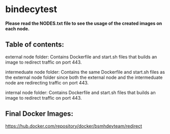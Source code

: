 # bindecytest
**Please read the NODES.txt file to see the usage of the created images on each node.**


Table of contents:
-----------------

  external node folder:
    Contains Dockerfile and start.sh files that builds an image
    to redirect traffic on port 443.
    
  intermeduate node folder:
    Contains the same Dockerfile and start.sh files as the external node folder
    since both the external node and the intermeduate node are redirecting traffic on port 443.
    
  internal node folder:
    Contains Dockerfile and start.sh files that builds an image
    to redirect traffic on port 443.
    
Final Docker Images:
-------------------

https://hub.docker.com/repository/docker/bsmhdevteam/redirect
